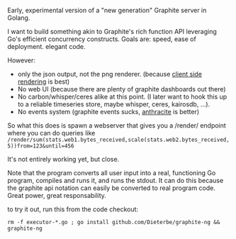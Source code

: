 Early, experimental version of a "new generation" Graphite server in Golang.

I want to build something akin to Graphite's rich function API leveraging Go's efficient concurrency constructs.
Goals are: speed, ease of deployment. elegant code.

However:
 * only the json output, not the png renderer. (because [client side rendering](https://github.com/vimeo/timeserieswidget/) is best)
 * No web UI (because there are plenty of graphite dashboards out there)
 * No carbon/whisper/ceres alike at this point. (I later want to hook this up to a reliable timeseries store, maybe whisper, ceres, kairosdb, ...).
 * No events system (graphite events sucks, [anthracite](https://github.com/Dieterbe/anthracite/) is better)

So what this does is spawn a webserver that gives you a /render/ endpoint where you can do queries like
`/render/sum(stats.web1.bytes_received,scale(stats.web2.bytes_received,5))from=123&until=456`

It's not entirely working yet, but close.

Note that the program converts all user input into a real, functioning Go program, compiles and runs it, and runs the stdout.
It can do this because the graphite api notation can easily be converted to real program code.  Great power, great responsability.

to try it out, run this from the code checkout:
```
rm -f executor-*.go ; go install github.com/Dieterbe/graphite-ng && graphite-ng
```
